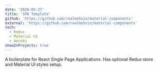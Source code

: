 ```yaml
---
date: '2020-03-27'
title: 'SPA Template'
github: 'https://github.com/realmohsin/material-components'
external: 'https://github.com/realmohsin/material-components'
tech:
  - Redux
  - Material UI
  - Heroku
showInProjects: true
---
```


A boilerplate for React Single Page Applications. Has optional Redux store and Material UI styles setup.

